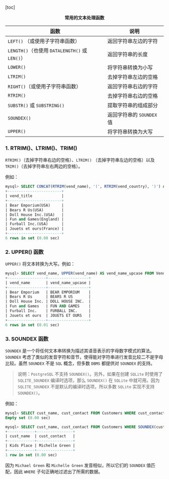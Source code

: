 [toc]

<center><b>常用的文本处理函数</b></center>

| 函数                                           | 说明                      |
| ---------------------------------------------- | ------------------------- |
| `LEFT()` （或使用子字符串函数）                | 返回字符串左边的字符      |
| `LENGTH()`（也使用 `DATALENGTH()` 或 `LEN()`） | 返回字符串的长度          |
| `LOWER()`                                      | 将字符串转换为小写        |
| `LTRIM()`                                      | 去掉字符串左边的空格      |
| `RIGHT()`（或使用子字符串函数）                | 返回字符串右边的字符      |
| `RTRIM()`                                      | 去掉字符串右边的空格      |
| `SUBSTR()` 或 `SUBSTRING()`                    | 提取字符串的组成部分      |
| `SOUNDEX()`                                    | 返回字符串的 `SOUNDEX` 值 |
| `UPPER()`                                      | 将字符串转换为大写        |

### 1. RTRIM()、LTRIM()、TRIM()

`RTRIM()`（去掉字符串右边的空格）、`LTRIM()` （去掉字符串左边的空格）以及 `TRIM()`（去掉字符串左右两边的空格）。

例如：

```sql
mysql> SELECT CONCAT(RTRIM(vend_name), '(', RTRIM(vend_country), ')') AS vend_title FROM Vendors ORDER BY vend_name;
+------------------------+
| vend_title             |
+------------------------+
| Bear Emporium(USA)     |
| Bears R Us(USA)        |
| Doll House Inc.(USA)   |
| Fun and Games(England) |
| Furball Inc.(USA)      |
| Jouets et ours(France) |
+------------------------+
6 rows in set (0.00 sec)
```

### 2. UPPER() 函数

`UPPER()` 将文本转换为大写。例如：

```sql
mysql> SELECT vend_name, UPPER(vend_name) AS vend_name_upcase FROM Vendors ORDER BY vend_name;
+-----------------+------------------+
| vend_name       | vend_name_upcase |
+-----------------+------------------+
| Bear Emporium   | BEAR EMPORIUM    |
| Bears R Us      | BEARS R US       |
| Doll House Inc. | DOLL HOUSE INC.  |
| Fun and Games   | FUN AND GAMES    |
| Furball Inc.    | FURBALL INC.     |
| Jouets et ours  | JOUETS ET OURS   |
+-----------------+------------------+
6 rows in set (0.01 sec)
```

### 3. SOUNDEX 函数

`SOUNDEX` 是一个将任何文本串转换为描述其语音表示的字母数字模式的算法。`SOUNDEX` 考虑了类似的发音字符和音节，使得能对字符串进行发音比较二不是字母比较。虽然 `SOUNDEX` 不是 `SQL` 概念，但多数 `DBMS` 都提供对 `SOUNDEX` 的支持。

> 说明：`PostgreSQL` 不支持 `SOUNDEX()`。另外，如果在创建 `SQLite` 时使用了 `SQLITE_SOUNDEX` 编译时选项，那么 `SOUNDEX()` 在 `SQLite` 中就可用。因为 `SQLITE_SOUNDEX` 不是默认的编译时选项，所以多数 `SQLite` 实现不支持 `SOUNDEX()`。

例如：

```sql
mysql> SELECT cust_name, cust_contact FROM Customers WHERE cust_contact = 'Michael Green';
Empty set (0.00 sec)

mysql> SELECT cust_name, cust_contact FROM Customers WHERE SOUNDEX(cust_contact) = SOUNDEX('Michael Green');
+------------+----------------+
| cust_name  | cust_contact   |
+------------+----------------+
| Kids Place | Michelle Green |
+------------+----------------+
1 row in set (0.00 sec)

```

因为 `Michael Green` 和 `Michelle Green` 发音相似，所以它们的 `SOUNDEX` 值匹配，因此 `WHERE` 子句正确地过滤出了所需的数据。

